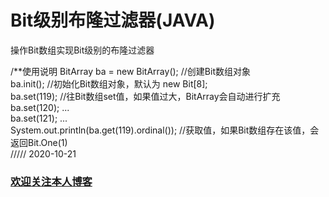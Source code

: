 # Bit级别布隆过滤器(JAVA)
操作Bit数组实现Bit级别的布隆过滤器

/**使用说明
BitArray ba = new BitArray();  //创建Bit数组对象<br>
	ba.init();                   //初始化Bit数组对象，默认为 new Bit[8];<br>
	ba.set(119);                 //往Bit数组set值，如果值过大，BitArray会自动进行扩充<br>
	ba.set(120);                 ...<br>
	ba.set(121);                 ...<br>
	System.out.println(ba.get(119).ordinal());  //获取值，如果Bit数组存在该值，会返回Bit.One(1)<br>
  /////  2020-10-21<br>
  
  <h3><a href="https://blog.csdn.net/qq_39663113" style="text-decoration='none';">欢迎关注本人博客</a></h3>
